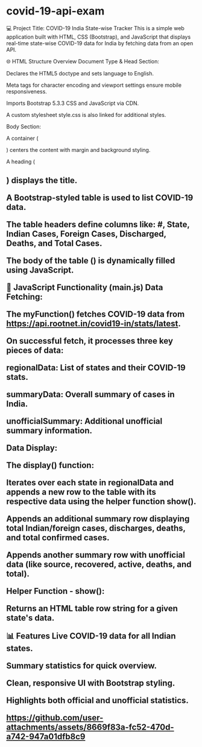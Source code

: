 # covid-19-api-exam
💻 Project Title: COVID-19 India State-wise Tracker
This is a simple web application built with HTML, CSS (Bootstrap), and JavaScript that displays real-time state-wise COVID-19 data for India by fetching data from an open API.

🌐 HTML Structure Overview
Document Type & Head Section:

Declares the HTML5 doctype and sets language to English.

Meta tags for character encoding and viewport settings ensure mobile responsiveness.

Imports Bootstrap 5.3.3 CSS and JavaScript via CDN.

A custom stylesheet style.css is also linked for additional styles.

Body Section:

A container (<div class="container my-5 bg-primary">) centers the content with margin and background styling.

A heading (<h2>) displays the title.

A Bootstrap-styled table is used to list COVID-19 data.

The table headers define columns like: #, State, Indian Cases, Foreign Cases, Discharged, Deaths, and Total Cases.

The body of the table (<tbody id="dataBody">) is dynamically filled using JavaScript.

📜 JavaScript Functionality (main.js)
Data Fetching:

The myFunction() fetches COVID-19 data from https://api.rootnet.in/covid19-in/stats/latest.

On successful fetch, it processes three key pieces of data:

regionalData: List of states and their COVID-19 stats.

summaryData: Overall summary of cases in India.

unofficialSummary: Additional unofficial summary information.

Data Display:

The display() function:

Iterates over each state in regionalData and appends a new row to the table with its respective data using the helper function show().

Appends an additional summary row displaying total Indian/foreign cases, discharges, deaths, and total confirmed cases.

Appends another summary row with unofficial data (like source, recovered, active, deaths, and total).

Helper Function - show():

Returns an HTML table row string for a given state's data.

📊 Features
Live COVID-19 data for all Indian states.

Summary statistics for quick overview.

Clean, responsive UI with Bootstrap styling.

Highlights both official and unofficial statistics.

https://github.com/user-attachments/assets/8669f83a-fc52-470d-a742-947a01dfb8c9



